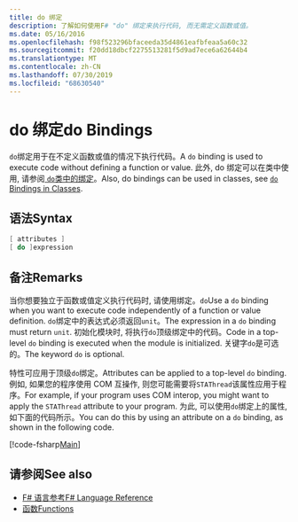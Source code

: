 ```yaml
---
title: do 绑定
description: 了解如何使用F# "do" 绑定来执行代码, 而无需定义函数或值。
ms.date: 05/16/2016
ms.openlocfilehash: f98f523296bfaceeda35d4861eafbfeaa5a60c32
ms.sourcegitcommit: f20dd18dbcf2275513281f5d9ad7ece6a62644b4
ms.translationtype: MT
ms.contentlocale: zh-CN
ms.lasthandoff: 07/30/2019
ms.locfileid: "68630540"
---
```

# <a name="do-bindings"></a><span data-ttu-id="25529-103">do 绑定</span><span class="sxs-lookup"><span data-stu-id="25529-103">do Bindings</span></span>

<span data-ttu-id="25529-104">`do`绑定用于在不定义函数或值的情况下执行代码。</span><span class="sxs-lookup"><span data-stu-id="25529-104">A `do` binding is used to execute code without defining a function or value.</span></span> <span data-ttu-id="25529-105">此外, do 绑定可以在类中使用, 请参阅[ `do`类中的绑定](../members/do-bindings-in-classes.md)。</span><span class="sxs-lookup"><span data-stu-id="25529-105">Also, do bindings can be used in classes, see [`do` Bindings in Classes](../members/do-bindings-in-classes.md).</span></span>

## <a name="syntax"></a><span data-ttu-id="25529-106">语法</span><span class="sxs-lookup"><span data-stu-id="25529-106">Syntax</span></span>

```fsharp
[ attributes ]
[ do ]expression
```

## <a name="remarks"></a><span data-ttu-id="25529-107">备注</span><span class="sxs-lookup"><span data-stu-id="25529-107">Remarks</span></span>

<span data-ttu-id="25529-108">当你想要独立于函数或值定义执行代码时, 请使用绑定。`do`</span><span class="sxs-lookup"><span data-stu-id="25529-108">Use a `do` binding when you want to execute code independently of a function or value definition.</span></span> <span data-ttu-id="25529-109">`do`绑定中的表达式必须返回`unit`。</span><span class="sxs-lookup"><span data-stu-id="25529-109">The expression in a `do` binding must return `unit`.</span></span> <span data-ttu-id="25529-110">初始化模块时, 将执行`do`顶级绑定中的代码。</span><span class="sxs-lookup"><span data-stu-id="25529-110">Code in a top-level `do` binding is executed when the module is initialized.</span></span> <span data-ttu-id="25529-111">关键字`do`是可选的。</span><span class="sxs-lookup"><span data-stu-id="25529-111">The keyword `do` is optional.</span></span>

<span data-ttu-id="25529-112">特性可应用于顶级`do`绑定。</span><span class="sxs-lookup"><span data-stu-id="25529-112">Attributes can be applied to a top-level `do` binding.</span></span> <span data-ttu-id="25529-113">例如, 如果您的程序使用 COM 互操作, 则您可能需要将`STAThread`该属性应用于程序。</span><span class="sxs-lookup"><span data-stu-id="25529-113">For example, if your program uses COM interop, you might want to apply the `STAThread` attribute to your program.</span></span> <span data-ttu-id="25529-114">为此, 可以使用`do`绑定上的属性, 如下面的代码所示。</span><span class="sxs-lookup"><span data-stu-id="25529-114">You can do this by using an attribute on a `do` binding, as shown in the following code.</span></span>

[!code-fsharp[Main](~/samples/snippets/fsharp/lang-ref-1/snippet201.fs)]

## <a name="see-also"></a><span data-ttu-id="25529-115">请参阅</span><span class="sxs-lookup"><span data-stu-id="25529-115">See also</span></span>

- [<span data-ttu-id="25529-116">F# 语言参考</span><span class="sxs-lookup"><span data-stu-id="25529-116">F# Language Reference</span></span>](../index.md)
- [<span data-ttu-id="25529-117">函数</span><span class="sxs-lookup"><span data-stu-id="25529-117">Functions</span></span>](index.md)
